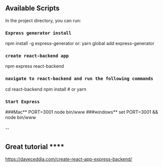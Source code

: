 ## Available Scripts

In the project directory, you can run:

### `Express generator install`

npm install -g express-generator
or: yarn global add express-generator

### `create react-backend app`

npm express react-backend

### `navigate to react-backend and run the following commands`

cd react-backend
npm install # or yarn

### `Start Express`

###Mac**
PORT=3001 node bin/www
###windows**
set PORT=3001 && node bin/www

### ``

## Great tutorial \*\*\*\*

https://daveceddia.com/create-react-app-express-backend/

